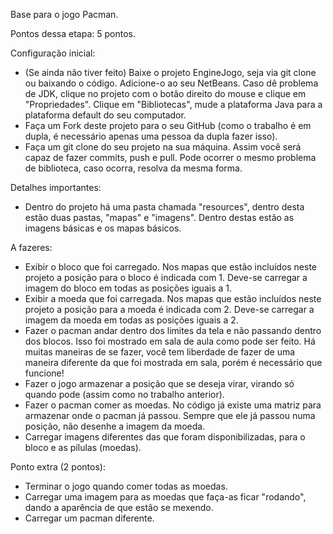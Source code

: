 Base para o jogo Pacman.

Pontos dessa etapa: 5 pontos.

Configuração inicial:
- (Se ainda não tiver feito) Baixe o projeto EngineJogo, seja via git clone ou baixando o código. Adicione-o ao seu NetBeans.
Caso dê problema de JDK, clique no projeto com o botão direito do mouse e clique em "Propriedades". Clique em "Bibliotecas",
mude a plataforma Java para a plataforma default do seu computador.
- Faça um Fork deste projeto para o seu GitHub (como o trabalho é em dupla, é necessário apenas uma pessoa da dupla fazer 
isso). 
- Faça um git clone do seu projeto na sua máquina. Assim você será capaz de fazer commits, push e pull. Pode ocorrer o mesmo
problema de biblioteca, caso ocorra, resolva da mesma forma.

Detalhes importantes:
- Dentro do projeto há uma pasta chamada "resources", dentro desta estão duas pastas, "mapas" e "imagens". Dentro destas
estão as imagens básicas e os mapas básicos.

A fazeres:
- Exibir o bloco que foi carregado. Nos mapas que estão incluídos neste projeto a posição para o bloco é indicada com 1.
Deve-se carregar a imagem do bloco em todas as posições iguais a 1.
- Exibir a moeda que foi carregada. Nos mapas que estão incluídos neste projeto a posição para a moeda é indicada com 2.
Deve-se carregar a imagem da moeda em todas as posições iguais a 2.
- Fazer o pacman andar dentro dos limites da tela e não passando dentro dos blocos. Isso foi mostrado em sala de aula como
pode ser feito. Há muitas maneiras de se fazer, você tem liberdade de fazer de uma maneira diferente da que foi mostrada
em sala, porém é necessário que funcione!
- Fazer o jogo armazenar a posição que se deseja virar, virando só quando pode (assim como no trabalho anterior).
- Fazer o pacman comer as moedas. No código já existe uma matriz para armazenar onde o pacman já passou. Sempre que ele já
passou numa posição, não desenhe a imagem da moeda.
- Carregar imagens diferentes das que foram disponibilizadas, para o bloco e as pílulas (moedas).

Ponto extra (2 pontos):
- Terminar o jogo quando comer todas as moedas.
- Carregar uma imagem para as moedas que faça-as ficar "rodando", dando a aparência de que estão se mexendo.
- Carregar um pacman diferente.
